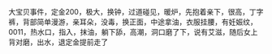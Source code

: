 大宝贝事件，定金200，极大，换钟，过道碰见，暖炉，先抱着亲下，很高，丁字裤，背部简单漫游，亲耳朵，没毒，换正面，中途拿油，衣服挂腰，有妊娠纹，0011，热水口，指入，抹油，躺下舔，高潮，洞口磨了下，说有艾滋，随后女上背对磨，出水，退定金提前走了